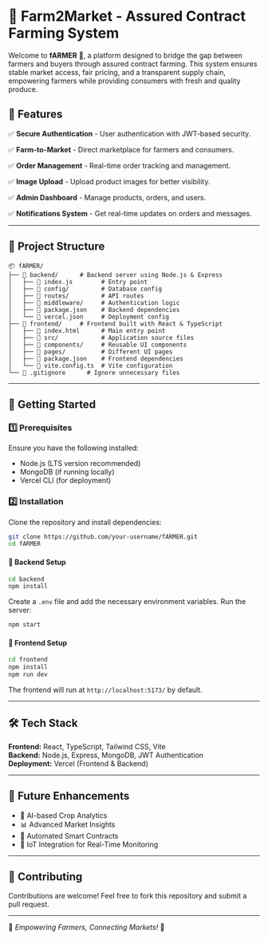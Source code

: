# 🌾 Farm2Market - Assured Contract Farming System

Welcome to **fARMER** 🚜, a platform designed to bridge the gap between farmers and buyers through assured contract farming. This system ensures stable market access, fair pricing, and a transparent supply chain, empowering farmers while providing consumers with fresh and quality produce.

## 📌 Features

✅ **Secure Authentication** - User authentication with JWT-based security.

✅ **Farm-to-Market** - Direct marketplace for farmers and consumers.

✅ **Order Management** - Real-time order tracking and management.

✅ **Image Upload** - Upload product images for better visibility.

✅ **Admin Dashboard** - Manage products, orders, and users.

✅ **Notifications System** - Get real-time updates on orders and messages.




---

## 📂 Project Structure

```
📦 fARMER/
├── 📂 backend/      # Backend server using Node.js & Express
│   ├── 📜 index.js        # Entry point
│   ├── 📂 config/         # Database config
│   ├── 📂 routes/         # API routes
│   ├── 📂 middleware/     # Authentication logic
│   ├── 📜 package.json    # Backend dependencies
│   └── 📜 vercel.json     # Deployment config
├── 📂 frontend/     # Frontend built with React & TypeScript
│   ├── 📜 index.html      # Main entry point
│   ├── 📂 src/            # Application source files
│   ├── 📂 components/     # Reusable UI components
│   ├── 📂 pages/          # Different UI pages
│   ├── 📜 package.json    # Frontend dependencies
│   └── 📜 vite.config.ts  # Vite configuration
└── 📜 .gitignore      # Ignore unnecessary files
```

---

## 🚀 Getting Started

### 1️⃣ Prerequisites

Ensure you have the following installed:

- Node.js (LTS version recommended)
- MongoDB (if running locally)
- Vercel CLI (for deployment)

### 2️⃣ Installation

Clone the repository and install dependencies:

```sh
git clone https://github.com/your-username/fARMER.git
cd fARMER
```

#### 🔹 Backend Setup

```sh
cd backend
npm install
```

Create a `.env` file and add the necessary environment variables.
Run the server:

```sh
npm start
```

#### 🔹 Frontend Setup

```sh
cd frontend
npm install
npm run dev
```

The frontend will run at `http://localhost:5173/` by default.

---

## 🛠️ Tech Stack

**Frontend:** React, TypeScript, Tailwind CSS, Vite\
**Backend:** Node.js, Express, MongoDB, JWT Authentication\
**Deployment:** Vercel (Frontend & Backend)

---

## 🎯 Future Enhancements

- 🌟 AI-based Crop Analytics
- 📊 Advanced Market Insights
- 🔄 Automated Smart Contracts
- 📡 IoT Integration for Real-Time Monitoring

---

## 🤝 Contributing

Contributions are welcome! Feel free to fork this repository and submit a pull request.

---



🚀 *Empowering Farmers, Connecting Markets!* 🌱

